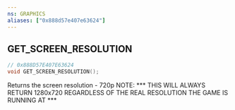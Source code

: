 ```yaml
---
ns: GRAPHICS
aliases: ["0x888d57e407e63624"]
---
```

## GET_SCREEN_RESOLUTION

```c
// 0x888D57E407E63624
void GET_SCREEN_RESOLUTION();
```

Returns the screen resolution - 720p NOTE: *** THIS WILL ALWAYS RETURN 1280x720 REGARDLESS OF THE REAL RESOLUTION THE GAME IS RUNNING AT ***

